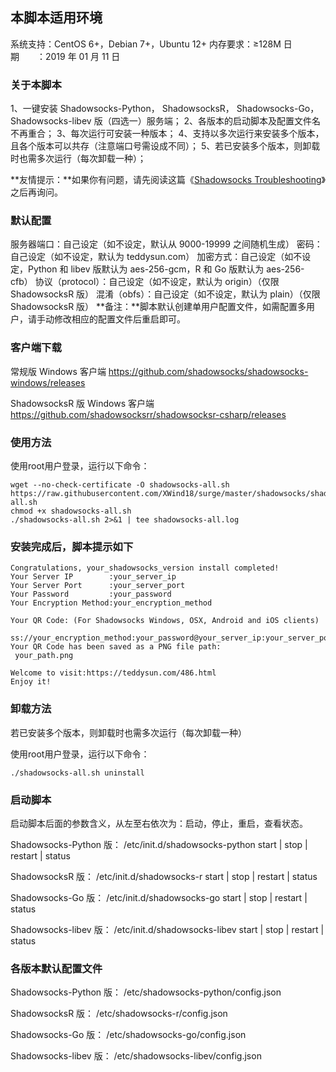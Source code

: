 ## 本脚本适用环境 

系统支持：CentOS 6+，Debian 7+，Ubuntu 12+
内存要求：≥128M
日期　　：2019 年 01 月 11 日

### 关于本脚本 

1、一键安装 Shadowsocks-Python， ShadowsocksR， Shadowsocks-Go， Shadowsocks-libev 版（四选一）服务端；
2、各版本的启动脚本及配置文件名不再重合；
3、每次运行可安装一种版本；
4、支持以多次运行来安装多个版本，且各个版本可以共存（注意端口号需设成不同）；
5、若已安装多个版本，则卸载时也需多次运行（每次卸载一种）；

**友情提示：**如果你有问题，请先阅读这篇《[Shadowsocks Troubleshooting](https://teddysun.com/399.html)》之后再询问。





### 默认配置 

服务器端口：自己设定（如不设定，默认从 9000-19999 之间随机生成）
密码：自己设定（如不设定，默认为 teddysun.com）
加密方式：自己设定（如不设定，Python 和 libev 版默认为 aes-256-gcm，R 和 Go 版默认为 aes-256-cfb）
协议（protocol）：自己设定（如不设定，默认为 origin）（仅限 ShadowsocksR 版）
混淆（obfs）：自己设定（如不设定，默认为 plain）（仅限 ShadowsocksR 版）
**备注：**脚本默认创建单用户配置文件，如需配置多用户，请手动修改相应的配置文件后重启即可。

### 客户端下载 

常规版 Windows 客户端
https://github.com/shadowsocks/shadowsocks-windows/releases

ShadowsocksR 版 Windows 客户端
https://github.com/shadowsocksrr/shadowsocksr-csharp/releases

### 使用方法 

使用root用户登录，运行以下命令：

```bsh
wget --no-check-certificate -O shadowsocks-all.sh https://raw.githubusercontent.com/XWind18/surge/master/shadowsocks/shadowsocks-all.sh
chmod +x shadowsocks-all.sh
./shadowsocks-all.sh 2>&1 | tee shadowsocks-all.log
```



### 安装完成后，脚本提示如下 

```bsh
Congratulations, your_shadowsocks_version install completed!
Your Server IP        :your_server_ip
Your Server Port      :your_server_port
Your Password         :your_password
Your Encryption Method:your_encryption_method

Your QR Code: (For Shadowsocks Windows, OSX, Android and iOS clients)
 ss://your_encryption_method:your_password@your_server_ip:your_server_port
Your QR Code has been saved as a PNG file path:
 your_path.png

Welcome to visit:https://teddysun.com/486.html
Enjoy it!
```



### 卸载方法 

若已安装多个版本，则卸载时也需多次运行（每次卸载一种）

使用root用户登录，运行以下命令：

```bsh
./shadowsocks-all.sh uninstall
```



### 启动脚本 

启动脚本后面的参数含义，从左至右依次为：启动，停止，重启，查看状态。

Shadowsocks-Python 版：
/etc/init.d/shadowsocks-python start | stop | restart | status

ShadowsocksR 版：
/etc/init.d/shadowsocks-r start | stop | restart | status

Shadowsocks-Go 版：
/etc/init.d/shadowsocks-go start | stop | restart | status

Shadowsocks-libev 版：
/etc/init.d/shadowsocks-libev start | stop | restart | status

### 各版本默认配置文件 

Shadowsocks-Python 版：
/etc/shadowsocks-python/config.json

ShadowsocksR 版：
/etc/shadowsocks-r/config.json

Shadowsocks-Go 版：
/etc/shadowsocks-go/config.json

Shadowsocks-libev 版：
/etc/shadowsocks-libev/config.json
